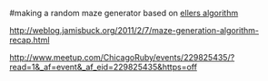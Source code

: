 #making a random maze generator based on [ellers algorithm](http://weblog.jamisbuck.org/2010/12/29/maze-generation-eller-s-algorithm)


http://weblog.jamisbuck.org/2011/2/7/maze-generation-algorithm-recap.html


http://www.meetup.com/ChicagoRuby/events/229825435/?read=1&_af=event&_af_eid=229825435&https=off
